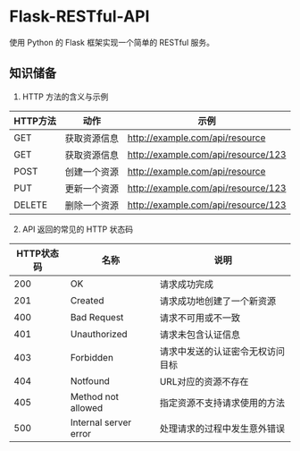 # Flask-RESTful-API
使用 Python 的 Flask 框架实现一个简单的 RESTful 服务。

## 知识储备
1. HTTP 方法的含义与示例  

 HTTP方法 |   动作   |   示例   |  
---------|--------|---------|
GET|获取资源信息|http://example.com/api/resource
GET|获取资源信息|http://example.com/api/resource/123
POST|创建一个资源|http://example.com/api/resource
PUT|更新一个资源|http://example.com/api/resource/123
DELETE|删除一个资源|http://example.com/api/resource/123

2. API 返回的常见的 HTTP 状态码

HTTP状态码|名称|说明
---|---|---|
200|OK|请求成功完成
201|Created|请求成功地创建了一个新资源
400|Bad Request|请求不可用或不一致
401|Unauthorized|请求未包含认证信息
403|Forbidden|请求中发送的认证密令无权访问目标
404|Notfound|URL对应的资源不存在
405|Method not allowed|指定资源不支持请求使用的方法
500|Internal server error|处理请求的过程中发生意外错误


